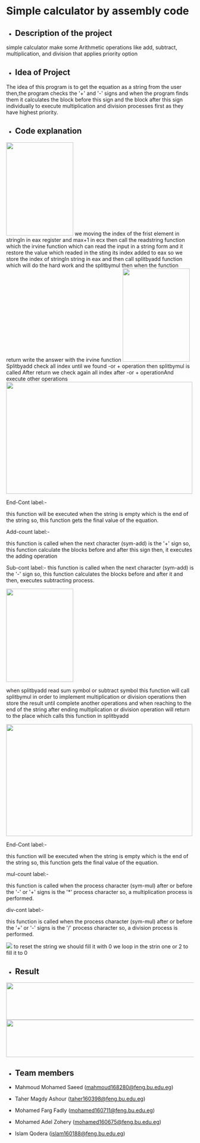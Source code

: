 # Simple calculator by assembly code



-  ## Description of the project

simple calculator make some Arithmetic operations like add, subtract, multiplication, and division that applies priority option


-  ## Idea of Project

The idea of this program is to get the equation as a string from the user  then,the program checks the '+' and '-' signs and when the program finds them it calculates the block before this sign and 
the block after this sign individually to execute multiplication and division processes first as
 they have highest priority. 


-  ## Code explanation

<img src="https://user-images.githubusercontent.com/40215551/104139274-07cc1a00-53b3-11eb-863f-9e68e5707866.png" width="180" height="250">
we moving the index of the frist element in stringIn in eax register and max+1 in ecx then call the readstring function which the irvine function 
which can read the input in a string form and it restore the value which readed in the sting its index added to eax so we store the index of stringIn string in eax  and then call splitbyadd function which will do the hard work and the splitbymul then when the function return write the answer with the irvine function 



<img src="https://user-images.githubusercontent.com/76923461/104135963-cf6d1180-539b-11eb-9e80-323ce1a55dac.PNG" width="180" height="250">
Splitbyadd check all index until we found -or + operation  then splitbymul is called After return we check again all index after -or + operationAnd execute other operations

<img src="https://user-images.githubusercontent.com/77008342/104136726-98e5c580-53a0-11eb-9ec2-f965bc46e02d.png" width="500" height="300">


End-Cont label:-

this function will be executed when the string is empty which is the end of the string so, 
this function gets the final value of the equation.

Add-count label:-

this function is called when the next character (sym-add) is the '+' sign so, 
this function calculate the blocks before and after this sign then,
it executes the adding operation

Sub-cont label:-
this function is called when the next character (sym-add) is the '-' sign so, 
this function calculates the blocks before and after it and then, executes subtracting process. 

<img src="https://user-images.githubusercontent.com/76923461/104137190-b6685e80-53a3-11eb-9f07-5c997af2809d.PNG" width="180" height="250">

when splitbyadd read sum symbol or subtract symbol this function will call splitbymul in order to implement multiplication or division operations then store the result until complete another operations
and when reaching to the end of the string after ending multiplication or division operation will return to the place which calls this function in splitbyadd



<img src="https://user-images.githubusercontent.com/36426512/104137427-3d6a0680-53a5-11eb-96d4-f80c6016c3ab.jpg" width="500" height="300">


End-Cont label:- 

this function will be executed when the string is empty which is the end of the string so,
this function gets the final value of the equation. 

mul-count label:-  

this function is called when the process character (sym-mul)  after or before the '-' or '+' signs is the '*' process character so,
a multiplication process is performed.    

div-cont label:- 

this function is called when the process character (sym-mul) after or before the '+' or '-' signs is the '/' process character so,
a division process is performed.

<img src="https://user-images.githubusercontent.com/40215551/104139891-0c92cd00-53b7-11eb-96fb-e14baabdf119.png" >
to reset the string we should fill it with 0 
we loop in the strin one or 2 to fill it to 0


-  ## Result


<img src="https://user-images.githubusercontent.com/36426512/104137677-3fcd6000-53a7-11eb-9406-38d84d78945f.PNG" width="600" height="100">


<img src="https://user-images.githubusercontent.com/36426512/104178576-41cd0880-5413-11eb-8a8d-c30ac9ae2097.PNG" width="600" height="100">


-  ## Team members


 - Mahmoud Mohamed Saeed (mahmoud168280@feng.bu.edu.eg)

 - Taher Magdy Ashour (taher160398@feng.bu.edu.eg)

 - Mohamed Farg Fadly (mohamed160711@feng.bu.edu.eg)

 - Mohamed Adel Zohery (mohamed160675@feng.bu.edu.eg)

 - Islam Qodera (islam160188@feng.bu.edu.eg)



